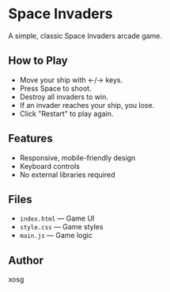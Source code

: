 # Space Invaders

A simple, classic Space Invaders arcade game.

## How to Play
- Move your ship with ←/→ keys.
- Press Space to shoot.
- Destroy all invaders to win.
- If an invader reaches your ship, you lose.
- Click "Restart" to play again.

## Features
- Responsive, mobile-friendly design
- Keyboard controls
- No external libraries required

## Files
- `index.html` — Game UI
- `style.css` — Game styles
- `main.js` — Game logic

## Author
xosg
